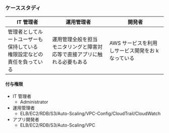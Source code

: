### ケーススタディ

| IT 管理者                                                                  | 運用管理者                                                                   | 開発者                                            |
| -------------------------------------------------------------------------- | ---------------------------------------------------------------------------- | ------------------------------------------------- |
| 管理者としてルートユーザーも保持している<br>権限設定などの責任を負っている | 運用管理全般を担当<br>モニタリングと障害対応等で直接アプリに触れる必要もある | AWS サービスを利用しサービス開発をお k なっている |

#### 付与権限

- IT 管理者
  - Administrator
- 運用管理者
  - ELB/EC2/RDB/S3/Auto-Scaling/VPC-Config/CloudTrail/CloudWatch
- アプリ開発者
  - ELB/EC2/RDB/S3/Auto-Scaling/VPC
